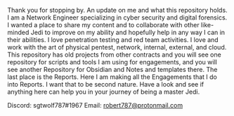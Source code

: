 Thank you for stopping by. An update on me and what this repository holds. I am a Network Engineer specializing in cyber security and digital forensics. I wanted a place to share my content and to collaborate with other like-minded Jedi to improve on my ability and hopefully help in any way I can in their abilities. I love penetration testing and red team activities. I love and work with the art of physical pentest, network, internal, external, and cloud. This repository has old projects from other contracts and you will see one repository for scripts and tools I am using for engagements, and you will see another Repository for Obsidian and Notes and templates there. The last place is the Reports. Here I am making all the Engagements that I do into Reports. I want that to be second nature. Have a look and see if anything here can help you in your journey of being a master Jedi.


Discord: sgtwolf787#1967
Email: robert787@protonmail.com
